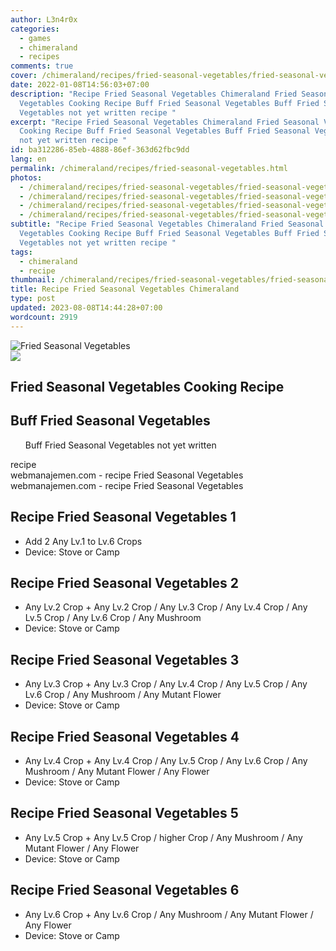 ```yaml
---
author: L3n4r0x
categories:
  - games
  - chimeraland
  - recipes
comments: true
cover: /chimeraland/recipes/fried-seasonal-vegetables/fried-seasonal-vegetables.webp
date: 2022-01-08T14:56:03+07:00
description: "Recipe Fried Seasonal Vegetables Chimeraland Fried Seasonal
  Vegetables Cooking Recipe Buff Fried Seasonal Vegetables Buff Fried Seasonal
  Vegetables not yet written recipe "
excerpt: "Recipe Fried Seasonal Vegetables Chimeraland Fried Seasonal Vegetables
  Cooking Recipe Buff Fried Seasonal Vegetables Buff Fried Seasonal Vegetables
  not yet written recipe "
id: ba312286-85eb-4888-86ef-363d62fbc9dd
lang: en
permalink: /chimeraland/recipes/fried-seasonal-vegetables.html
photos:
  - /chimeraland/recipes/fried-seasonal-vegetables/fried-seasonal-vegetables.webp
  - /chimeraland/recipes/fried-seasonal-vegetables/fried-seasonal-vegetables-name.webp
  - /chimeraland/recipes/fried-seasonal-vegetables/fried-seasonal-vegetables-icon.webp
  - /chimeraland/recipes/fried-seasonal-vegetables/fried-seasonal-vegetables-material.webp
subtitle: "Recipe Fried Seasonal Vegetables Chimeraland Fried Seasonal
  Vegetables Cooking Recipe Buff Fried Seasonal Vegetables Buff Fried Seasonal
  Vegetables not yet written recipe "
tags:
  - chimeraland
  - recipe
thumbnail: /chimeraland/recipes/fried-seasonal-vegetables/fried-seasonal-vegetables.webp
title: Recipe Fried Seasonal Vegetables Chimeraland
type: post
updated: 2023-08-08T14:44:28+07:00
wordcount: 2919
---
```


<link
  rel="stylesheet"
  href="https://rawcdn.githack.com/dimaslanjaka/Web-Manajemen/870a349/css/bootstrap-5-3-0-alpha3-wrapper.css"
/>
<section id="bootstrap-wrapper">
  <div data-bs-theme="dark">
    <div class="card mb-2">
      <div class="card-body">
        <div class="row g-0">
          <div class="col-sm-4 position-relative mb-2">
            <img
              src="https://www.webmanajemen.com/chimeraland/recipes/fried-seasonal-vegetables/fried-seasonal-vegetables-material.webp"
              class="card-img fit-cover w-100 h-100"
              alt="Fried Seasonal Vegetables"
              data-fancybox="true"
            />
          </div>
          <div class="col-sm-8 mb-2">
            <div class="card-body">
              <div class="d-flex flex-row align-items-center mb-3">
                <img
                  class="d-inline-block me-2"
                  src="https://www.webmanajemen.com/chimeraland/recipes/fried-seasonal-vegetables/fried-seasonal-vegetables-icon.webp"
                  width="auto"
                  height="auto"
                  style="vertical-align: middle"
                />
                <h2 class="fs-5">Fried Seasonal Vegetables Cooking Recipe</h2>
              </div>
              <h2 class="card-title fs-5">Buff Fried Seasonal Vegetables</h2>
              <div class="card-text">
                <ul>
                  Buff Fried Seasonal Vegetables not yet written
                </ul>
              </div>
              <span class="badge rounded-pill">recipe</span>
            </div>
            <div class="card-footer text-end text-muted mt-auto">
              webmanajemen.com - recipe Fried Seasonal Vegetables
            </div>
          </div>
        </div>
      </div>
      <div class="card-footer text-end text-muted">
        webmanajemen.com - recipe Fried Seasonal Vegetables
      </div>
    </div>
    <div class="row mb-2">
      <div class="col-12 col-lg-6 recipe-item mb-2">
        <div class="card">
          <div class="card-body">
            <h2 class="card-title fs-5">Recipe Fried Seasonal Vegetables 1</h2>
            <div class="card-text">
              <ul>
                <li>Add 2 Any Lv.1 to Lv.6 Crops</li>
                <li>Device: Stove or Camp</li>
              </ul>
            </div>
          </div>
        </div>
      </div>
      <div class="col-12 col-lg-6 recipe-item mb-2">
        <div class="card">
          <div class="card-body">
            <h2 class="card-title fs-5">Recipe Fried Seasonal Vegetables 2</h2>
            <div class="card-text">
              <ul>
                <li>
                  Any Lv.2 Crop<span> + </span>Any Lv.2 Crop<span> / </span>Any
                  Lv.3 Crop<span> / </span>Any Lv.4 Crop<span> / </span>Any Lv.5
                  Crop<span> / </span>Any Lv.6 Crop<span> / </span>Any Mushroom
                </li>
                <li>Device: Stove or Camp</li>
              </ul>
            </div>
          </div>
        </div>
      </div>
      <div class="col-12 col-lg-6 recipe-item mb-2">
        <div class="card">
          <div class="card-body">
            <h2 class="card-title fs-5">Recipe Fried Seasonal Vegetables 3</h2>
            <div class="card-text">
              <ul>
                <li>
                  Any Lv.3 Crop<span> + </span>Any Lv.3 Crop<span> / </span>Any
                  Lv.4 Crop<span> / </span>Any Lv.5 Crop<span> / </span>Any Lv.6
                  Crop<span> / </span>Any Mushroom<span> / </span>Any Mutant
                  Flower
                </li>
                <li>Device: Stove or Camp</li>
              </ul>
            </div>
          </div>
        </div>
      </div>
      <div class="col-12 col-lg-6 recipe-item mb-2">
        <div class="card">
          <div class="card-body">
            <h2 class="card-title fs-5">Recipe Fried Seasonal Vegetables 4</h2>
            <div class="card-text">
              <ul>
                <li>
                  Any Lv.4 Crop<span> + </span>Any Lv.4 Crop<span> / </span>Any
                  Lv.5 Crop<span> / </span>Any Lv.6 Crop<span> / </span>Any
                  Mushroom<span> / </span>Any Mutant Flower<span> / </span>Any
                  Flower
                </li>
                <li>Device: Stove or Camp</li>
              </ul>
            </div>
          </div>
        </div>
      </div>
      <div class="col-12 col-lg-6 recipe-item mb-2">
        <div class="card">
          <div class="card-body">
            <h2 class="card-title fs-5">Recipe Fried Seasonal Vegetables 5</h2>
            <div class="card-text">
              <ul>
                <li>
                  Any Lv.5 Crop<span> + </span>Any Lv.5 Crop<span> / </span
                  >higher Crop<span> / </span>Any Mushroom<span> / </span>Any
                  Mutant Flower<span> / </span>Any Flower
                </li>
                <li>Device: Stove or Camp</li>
              </ul>
            </div>
          </div>
        </div>
      </div>
      <div class="col-12 col-lg-6 recipe-item mb-2">
        <div class="card">
          <div class="card-body">
            <h2 class="card-title fs-5">Recipe Fried Seasonal Vegetables 6</h2>
            <div class="card-text">
              <ul>
                <li>
                  Any Lv.6 Crop<span> + </span>Any Lv.6 Crop<span> / </span>Any
                  Mushroom<span> / </span>Any Mutant Flower<span> / </span>Any
                  Flower
                </li>
                <li>Device: Stove or Camp</li>
              </ul>
            </div>
          </div>
        </div>
      </div>
    </div>
  </div>
</section>